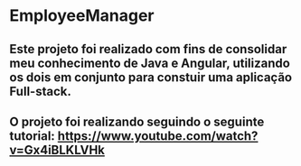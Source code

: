 # EmployeeManager
## Este projeto foi realizado com fins de consolidar meu conhecimento de Java e Angular, utilizando os dois em conjunto para constuir uma aplicação Full-stack.

## O projeto foi realizando seguindo o seguinte tutorial: https://www.youtube.com/watch?v=Gx4iBLKLVHk
